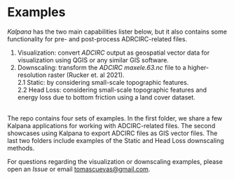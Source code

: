 # Examples

*Kalpana* has the two main capabilities lister below, but it also contains some functionality for pre- and post-process ADRCIRC-related files.

1. Visualization: convert *ADCIRC* output as geospatial vector data for visualization using QGIS or any similar GIS software.
2. Downscaling: transform the *ADCIRC* *maxele.63.nc* file to a higher-resolution raster (Rucker et. al 2021).<br>
2.1 Static: by considering small-scale topographic features.<br>
2.2 Head Loss: considering small-scale topographic features and energy loss due to bottom friction using a land cover dataset.<br><br>

The repo contains four sets of examples. In the first folder, we share a few Kalpana applications for working with ADCIRC-related files. The second showcases using Kalpana to export ADCIRC files as GIS vector files. The last two folders include examples of the Static and Head Loss downscaling methods.

For questions regarding the visualization or downscaling examples, please open an *Issue* or email tomascuevas@gmail.com.
